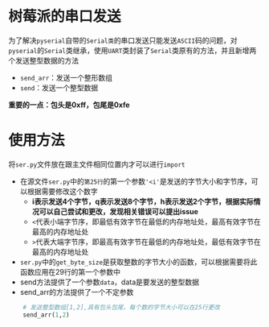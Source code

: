 # 树莓派的串口发送

为了解决`pyserial`自带的`Serial类`的串口发送只能发送`ASCII`码的问题，对`pyserial`的`Serial`类继承，使用`UART`类封装了`Serial`类原有的方法，并且新增两个发送整型数据的方法

- `send_arr`：发送一个整形数组
- `send`：发送一个整型数据

**重要的一点：包头是0xff，包尾是0xfe**

# 使用方法

将`ser.py`文件放在跟主文件相同位置内才可以进行`import`

- 在源文件`ser.py`中的`第25行`的第一个参数`'<i'`是发送的字节大小和字节序，可以根据需要修改这个数字
  - **i表示发送4个字节，q表示发送8个字节，h表示发送2个字节，根据实际情况可以自己尝试和更改，发现相关错误可以提出issue**
  - `<`代表小端字节序，即最低有效字节在最低的内存地址处，最高有效字节在最高的内存地址处
  - `>`代表大端字节序，即最高有效字节在最低的内存地址处，最低有效字节在最高的内存地址处
- `ser.py`中的`get_byte_size`是获取整数的字节大小的函数，可以根据需要将此函数应用在29行的第一个参数中
- send方法提供了一个参数`data`，data是要发送的整型数据
- send_arr的方法提供了一个不定参数

```python
	# 发送整型数组[1,2],具有包头包尾，每个数的字节大小可以在25行更改	
    send_arr(1,2)
```

